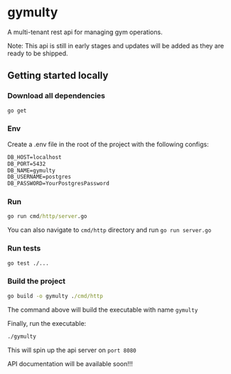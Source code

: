 # gymulty

A multi-tenant rest api for managing gym operations.

Note: This api is still in early stages and updates will be added as they are ready to be shipped.

## Getting started locally

### Download all dependencies

```cmd
go get
```

### Env

Create a .env file in the root of the project with the following configs:

```cmd
DB_HOST=localhost
DB_PORT=5432
DB_NAME=gymulty
DB_USERNAME=postgres
DB_PASSWORD=YourPostgresPassword
```

### Run

```cmd
go run cmd/http/server.go
```

You can also navigate to `cmd/http` directory and run `go run server.go`

### Run tests

```cmd
go test ./...
```

### Build the project

```cmd
go build -o gymulty ./cmd/http
```

The command above will build the executable with name ```gymulty```

Finally, run the executable:

```cmd
./gymulty
```

This will spin up the api server on ```port 8080```

API documentation will be available soon!!!
